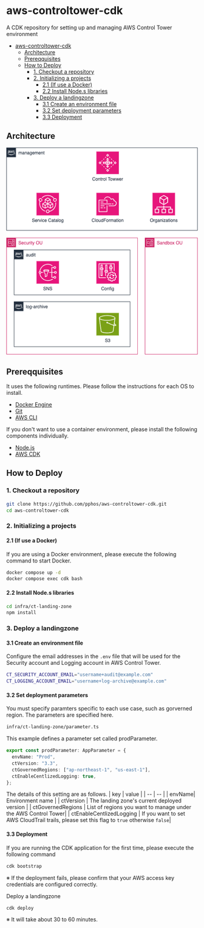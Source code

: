 # aws-controltower-cdk

A CDK repository for setting up and managing AWS Control Tower environment

- [aws-controltower-cdk](#aws-controltower-cdk)
  - [Architecture](#architecture)
  - [Prereqquisites](#prereqquisites)
  - [How to Deploy](#how-to-deploy)
    - [1. Checkout a repository](#1-checkout-a-repository)
    - [2. Initializing a projects](#2-initializing-a-projects)
      - [2.1 (If use a Docker)](#21-if-use-a-docker)
      - [2.2 Install Node.s libraries](#22-install-nodes-libraries)
    - [3. Deploy a landingzone](#3-deploy-a-landingzone)
      - [3.1 Create an environment file](#31-create-an-environment-file)
      - [3.2 Set deployment parameters](#32-set-deployment-parameters)
      - [3.3 Deployment](#33-deployment)

## Architecture

![architecture.png](./docs/architecture.png)

## Prereqquisites

It uses the following runtimes. Please follow the instructions for each OS to install.

- [Docker Engine](https://docs.docker.com/engine/install/)
- [Git](https://git-scm.com/)
- [AWS CLI](https://docs.aws.amazon.com/cli/latest/userguide/cli-chap-getting-started.html)

If you don't want to use a container environment, please install the following components individually.

- [Node.js](https://nodejs.org)
- [AWS CDK](https://docs.aws.amazon.com/cdk/v2/guide/getting_started.html)

## How to Deploy

### 1. Checkout a repository

```bash
git clone https://github.com/pphos/aws-controltower-cdk.git
cd aws-controltower-cdk
```

### 2. Initializing a projects

#### 2.1 (If use a Docker)

If you are using a Docker environment, please execute the following command to start Docker.

```bash
docker compose up -d
docker compose exec cdk bash
```

#### 2.2 Install Node.s libraries

```bash
cd infra/ct-landing-zone
npm install
```

### 3. Deploy a landingzone

#### 3.1 Create an environment file

Configure the email addresses in the `.env` file that will be used for the Security account and Logging account in AWS Control Tower.

```bash
CT_SECURITY_ACCOUNT_EMAIL="username+audit@example.com"
CT_LOGGING_ACCOUNT_EMAIL="username+log-archive@example.com"
```

#### 3.2 Set deployment parameters

You must specify paramters specific to each use case, such as gorverned region.
The parameters are specified here.

```bash
infra/ct-landing-zone/parameter.ts
```

This example defines a parameter set called prodParameter.

```typescript
export const prodParameter: AppParameter = {
  envName: "Prod",
  ctVersion: "3.3",
  ctGovernedRegions: ["ap-northeast-1", "us-east-1"],
  ctEnableCentlizedLogging: true,
};
```

The details of this setting are as follows.
| key | value |
| -- | -- |
| envName| Environment name |
| ctVersion | The landing zone's current deployed version |
| ctGovernedRegions | List of regions you want to manage under the AWS Control Tower|
| ctEnableCentlizedLogging | If you want to set AWS CloudTrail trails, please set this flag to `true` otherwise `false`|

#### 3.3 Deployment

If you are running the CDK application for the first time, please execute the following command

```bash
cdk bootstrap
```

※ If the deployment fails, please confirm that your AWS access key credentials are configured correctly.

Deploy a landingzone

```bash
cdk deploy
```

※ It will take about 30 to 60 minutes.
